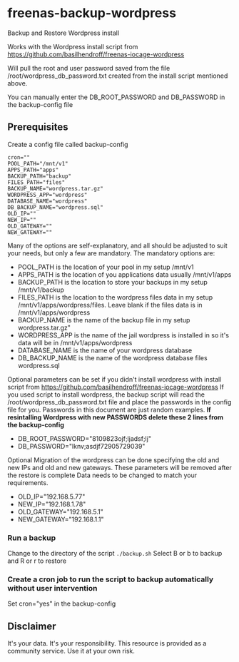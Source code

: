# freenas-backup-wordpress
Backup and Restore Wordpress install

Works with the Wordpress install script from https://github.com/basilhendroff/freenas-iocage-wordpress

Will pull the root and user password saved from the file /root/wordpress_db_password.txt created from the install script mentioned above.

You can manually enter the DB_ROOT_PASSWORD and DB_PASSWORD in the backup-config file

## Prerequisites 

Create a config file called backup-config

```
cron=""
POOL_PATH="/mnt/v1"
APPS_PATH="apps"
BACKUP_PATH="backup"
FILES_PATH="files"
BACKUP_NAME="wordpress.tar.gz"
WORDPRESS_APP="wordpress"
DATABASE_NAME="wordpress"
DB_BACKUP_NAME="wordpress.sql"
OLD_IP=""
NEW_IP=""
OLD_GATEWAY=""
NEW_GATEWAY=""
```
Many of the options are self-explanatory, and all should be adjusted to suit your needs, but only a few are mandatory. The mandatory options are:

* POOL_PATH is the location of your pool in my setup /mnt/v1
* APPS_PATH is the location of you applications data usually /mnt/v1/apps
* BACKUP_PATH is the location to store your backups in my setup /mnt/v1/backup
* FILES_PATH is the location to the wordpress files data in my setup /mnt/v1/apps/wordpress/files.  Leave blank if the files data is in /mnt/v1/apps/wordpress
* BACKUP_NAME is the name of the backup file in my setup wordpress.tar.gz"
* WORDPRESS_APP is the name of the jail wordpress is installed in so it's data will be in /mnt/v1/apps/wordpress
* DATABASE_NAME is the name of your wordpress database
* DB_BACKUP_NAME is the name of the wordpress database files wordpress.sql

Optional parameters can be set if you didn't install wordpress with install script from https://github.com/basilhendroff/freenas-iocage-wordpress
If you used script to install wordpress, the backup script will read the /root/wordpress_db_password.txt file and place the passwords in the config file for you. 
Passwords in this document are just random examples.
**If resintalling Wordpress with new PASSWORDS delete these 2 lines from the backup-config**

* DB_ROOT_PASSWORD="8109823ojf;ljadsf;lj"
* DB_PASSWORD="lknv;asdjf72905729039"

Optional Migration of the wordpress can be done specifying the old and new IPs and old and new gateways.  These parameters will be removed after the restore is complete
Data needs to be changed to match your requirements.

* OLD_IP="192.168.5.77"
* NEW_IP="192.168.1.78"
* OLD_GATEWAY="192.168.5.1"
* NEW_GATEWAY="192.168.1.1"

### Run a backup

Change to the directory of the script
```./backup.sh```
Select B or b to backup and R or r to restore

### Create a cron job to run the script to backup automatically without user intervention

Set cron="yes" in the backup-config

## Disclaimer
It's your data. It's your responsibility. This resource is provided as a community service. Use it at your own risk.
